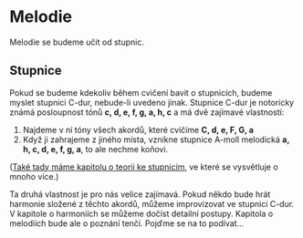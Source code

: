 # Melodie
Melodie se budeme učit od stupnic.
## Stupnice
Pokud se budeme kdekoliv během cvičení bavit o stupnicích, budeme myslet stupnici C-dur, nebude-li uvedeno jinak. Stupnice C-dur je notoricky známá posloupnost tónů **c, d, e, f, g, a, h, c** a má dvě zajímavé vlastností:

1. Najdeme v ní tóny všech akordů, které cvičíme **C, d, e, F, G, a**
2. Když ji zahrajeme z jiného místa, vznikne stupnice A-moll melodická **a, h, c, d, e, f, g, a**, to ale nechme koňovi.

([Také tady máme kapitolu o teorii ke stupnicím](../teorie/teorie-ke-stupnicim.md), ve které se vysvětluje o mnoho více.)

Ta druhá vlastnost je pro nás velice zajímavá. Pokud někdo bude hrát harmonie složené z těchto akordů, můžeme improvizovat ve stupnici C-dur. V kapitole o harmoniích se můžeme dočíst detailní postupy. Kapitola o melodiích bude ale o poznání tenčí. Pojďme se na to podívat...